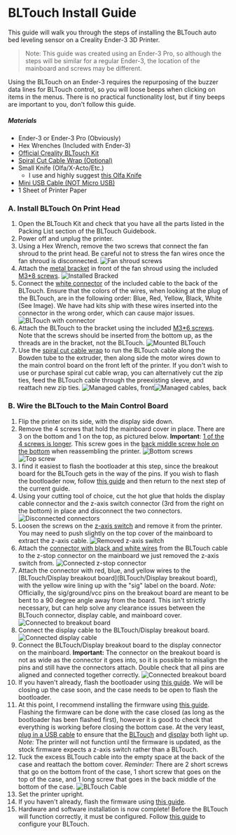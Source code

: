 # BLTouch Install Guide

This guide will walk you through the steps of installing the BLTouch auto bed leveling sensor on a Creality Ender-3 3D Printer.

> Note: This guide was created using an Ender-3 Pro, so although the steps will be similar for a regular Ender-3, the location of the mainboard and screws may be different.

Using the BLTouch on an Ender-3 requires the repurposing of the buzzer data lines for BLTouch control, so you will loose beeps when clicking on items in the menus. There is no practical functionality lost, but if tiny beeps are important to you, don't follow this guide. 



##### Materials

* Ender-3 or Ender-3 Pro (Obviously)
* Hex Wrenches (Included with Ender-3)
* [Official Creality BLTouch Kit](https://www.amazon.com/gp/product/B07SCLF42D)
* [Spiral Cut Cable Wrap (Optional)](https://www.mmnewman.com/products/heli-tube-spiral-wrap-abrasion-protector/heli-tube-spiral-cable-wrap-and-abrasion-protector/polyethylene-heli-tube-spiral-cable-wrap-and-abrasion-protector/black-polyethylene-spiral-wrap-3-8-od-on-a-25ft-spool/)
* Small Knife (Olfa/X-Acto/Etc.)
  * I use and highly suggest [this Olfa Knife](https://olfa.com/professional/product/stainless-steel-precision-knife-svr-2/)
* [Mini USB Cable (NOT Micro USB)](https://www.monoprice.com/product?p_id=3896)
* 1 Sheet of Printer Paper



### A. Install BLTouch On Print Head

1. Open the BLTouch Kit and check that you have all the parts listed in the Packing List section of the BLTouch Guidebook.
2. Power off and unplug the printer.
3. Using a Hex Wrench, remove the two screws that connect the fan shroud to the print head. Be careful not to stress the fan wires once the fan shroud is disconnected. ![Fan shroud screws](/Images/Photos/IMG_20200130_101251.jpg)
4. Attach the [metal bracket](https://github.com/Jonathan-F-Bell/Ender-3-Ultimate/blob/master/Images/Photos/IMG_20200130_101431.jpg?raw=true) in front of the fan shroud using the included [M3\*8 screws](https://github.com/Jonathan-F-Bell/Ender-3-Ultimate/blob/master/Images/Photos/IMG_20200130_101353.jpg?raw=true). ![Installed Bracked](/Images/Photos/IMG_20200130_101602.jpg)
5. Connect the [white connector](https://github.com/Jonathan-F-Bell/Ender-3-Ultimate/blob/master/Images/Photos/IMG_20200130_101745.jpg?raw=true) of the included cable to the back of the BLTouch. Ensure that the colors of the wires, when looking at the plug of the BLTouch, are in the following order: Blue, Red, Yellow, Black, White (See Image). We have had kits ship with these wires inserted into the connector in the wrong order, which can cause major issues. ![BLTouch with connector](/Images/Photos/IMG_20200130_102249.jpg)
6. Attach the BLTouch to the bracket using the included [M3\*6 screws](https://github.com/Jonathan-F-Bell/Ender-3-Ultimate/blob/master/Images/Photos/IMG_20200130_102310.jpg?raw=true). Note that the screws should be inserted from the bottom up, as the threads are in the bracket, not the BLTouch. ![Mounted BLTouch](/Images/Photos/IMG_20200130_102622.jpg)
7. Use the [spiral cut cable wrap](https://github.com/Jonathan-F-Bell/Ender-3-Ultimate/blob/master/Images/Photos/IMG_20200130_102933.jpg?raw=true) to run the BLTouch cable along the Bowden tube to the extruder, then along side the motor wires down to the main control board on the front left of the printer. If you don't wish to use or purchase spiral cut cable wrap, you can alternatively cut the zip ties, feed the BLTouch cable through the preexisting sleeve, and reattach new zip ties. ![Managed cables, front](/Images/Photos/IMG_20200130_104217.jpg)![Managed cables, back](/Images/Photos/IMG_20200130_104156.jpg)

### B. Wire the BLTouch to the Main Control Board

1.  Flip the printer on its side, with the display side down.
2. Remove the 4 screws that hold the mainboard cover in place. There are 3 on the bottom and 1 on the top, as pictured below. **Important**: [1 of the 4 screws is longer](https://github.com/Jonathan-F-Bell/Ender-3-Ultimate/blob/master/Images/Photos/IMG_20200130_104651.jpg?raw=true). This screw goes in the [back middle screw hole on the bottom](https://github.com/Jonathan-F-Bell/Ender-3-Ultimate/blob/master/Images/Photos/IMG_20200130_104634.jpg?raw=true) when reassembling the printer. ![Bottom screws](/Images/Photos/IMG_20200130_104343.jpg) ![Top screw](/Images/Photos/IMG_20200130_104405.jpg)
3. I find it easiest to flash the bootloader at this step, since the breakout board for the BLTouch gets in the way of the pins. If you wish to flash the bootloader now, follow [this guide](/Guides/Bootloader-Flash-Guide.md) and then return to the next step of the current guide.
4. Using your cutting tool of choice, cut the hot glue that holds the display cable connector and the z-axis switch connector (3rd from the right on the bottom) in place and disconnect the two connectors. ![Disconnected connectors](/Images/Photos/IMG_20200130_105952.jpg)
5. Loosen the screws on the [z-axis switch](https://github.com/Jonathan-F-Bell/Ender-3-Ultimate/blob/master/Images/Photos/IMG_20200130_110003.jpg?raw=true) and remove it from the printer. You may need to push slightly on the top cover of the mainboard to extract the z-axis cable. ![Removed z-axis switch](/Images/Photos/IMG_20200130_110100.jpg)
6. Attach the [connector with black and white wires](https://github.com/Jonathan-F-Bell/Ender-3-Ultimate/blob/master/Images/Photos/IMG_20200130_110328.jpg?raw=true) from the BLTouch cable to the z-stop connector on the mainboard we just removed the z-axis switch from. ![Connected z-stop connector](/Images/Photos/IMG_20200130_110347.jpg)
7. Attach the connector with red, blue, and yellow wires to the [BLTouch/Display breakout board](BLTouch/Display breakout board), with the yellow wire lining up with the "sig" label on the board. *Note:* Officially, the sig/ground/vcc pins on the breakout board are meant to be bent to a 90 degree angle away from the board. This isn't strictly necessary, but can help solve any clearance issues between the BLTouch connector, display cable, and mainboard cover. ![Connected to breakout board](/Images/Photos/IMG_20200130_110428.jpg)
8. Connect the display cable to the BLTouch/Display breakout board. ![Connected display cable](/Images/Photos/IMG_20200130_110513.jpg)
9. Connect the BLTouch/Display breakout board to the display connector on the mainboard. **Important:** The connector on the breakout board is not as wide as the connector it goes into, so it is possible to misalign the pins and still have the connectors attach. Double check that all pins are aligned and connected together correctly. ![Connected breakout board](/Images/Photos/IMG_20200130_110530.jpg)
10. If you haven't already, flash the bootloader using [this guide](/Guides/Bootloader-Flash-Guide.md). We will be closing up the case soon, and the case needs to be open to flash the bootloader.
11. At this point, I recommend installing the firmware using [this guide](/Guides/Firmware-Flash-Guide.md). Flashing the firmware can be done with the case closed (as long as the bootloader has been flashed first), however it is good to check that everything is working before closing the bottom case. At the very least, [plug in a USB cable](https://github.com/Jonathan-F-Bell/Ender-3-Ultimate/blob/master/Images/Photos/IMG_20200130_110715.jpg?raw=true) to ensure that the [BLTouch](https://github.com/Jonathan-F-Bell/Ender-3-Ultimate/blob/master/Images/Photos/IMG_20200130_110729.jpg?raw=true) and [display](https://github.com/Jonathan-F-Bell/Ender-3-Ultimate/blob/master/Images/Photos/IMG_20200130_110723.jpg?raw=true) both light up. *Note:* The printer will not function until the firmware is updated, as the stock firmware expects a z-axis switch rather than a BLTouch.
12.  Tuck the excess BLTouch cable into the empty space at the back of the case and reattach the bottom cover. *Reminder:* There are 2 short screws that go on the bottom front of the case, 1 short screw that goes on the top of the case, and 1 long screw that goes in the back middle of the bottom of the case. ![BLTouch Cable](/Images/Photos/IMG_20200130_110919.jpg)
13. Set the printer upright.
14. If you haven't already, flash the firmware using [this guide](/Guides/Firmware-Flash-Guide.md).
15. Hardware and software installation is now complete! Before the BLTouch will function correctly, it must be configured. Follow [this guide](/Guides/BLTouch-Config-Guide.md) to configure your BLTouch.

